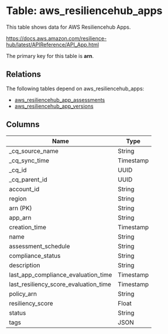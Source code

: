 # Table: aws_resiliencehub_apps

This table shows data for AWS Resiliencehub Apps.

https://docs.aws.amazon.com/resilience-hub/latest/APIReference/API_App.html

The primary key for this table is **arn**.

## Relations

The following tables depend on aws_resiliencehub_apps:
  - [aws_resiliencehub_app_assessments](aws_resiliencehub_app_assessments)
  - [aws_resiliencehub_app_versions](aws_resiliencehub_app_versions)

## Columns

| Name          | Type          |
| ------------- | ------------- |
|_cq_source_name|String|
|_cq_sync_time|Timestamp|
|_cq_id|UUID|
|_cq_parent_id|UUID|
|account_id|String|
|region|String|
|arn (PK)|String|
|app_arn|String|
|creation_time|Timestamp|
|name|String|
|assessment_schedule|String|
|compliance_status|String|
|description|String|
|last_app_compliance_evaluation_time|Timestamp|
|last_resiliency_score_evaluation_time|Timestamp|
|policy_arn|String|
|resiliency_score|Float|
|status|String|
|tags|JSON|